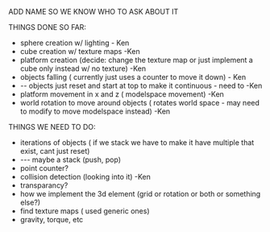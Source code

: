 ADD NAME SO WE KNOW WHO TO ASK ABOUT IT

THINGS DONE SO FAR:
- sphere creation w/ lighting   - Ken
- cube creation w/ texture maps -Ken
- platform creation (decide: change the texture map or just implement a cube only instead w/ no texture) -Ken
- objects falling ( currently just uses a counter to move it down) - Ken 
- -- objects just reset and start at top to make it continuous - need to   -Ken
- platform movement in x and z ( modelspace movement)  -Ken
- world rotation to move around objects ( rotates world space - may need to modify to move modelspace instead)  -Ken

THINGS WE NEED TO DO:
- iterations of objects ( if we stack we have to make it have multiple that exist, cant just reset)
- --- maybe a stack (push, pop)
- point counter?
- collision detection (looking into it)  -Ken
- transparancy?
- how we implement the 3d element (grid or rotation or both or something else?)
- find texture maps ( used generic ones)
- gravity, torque, etc
